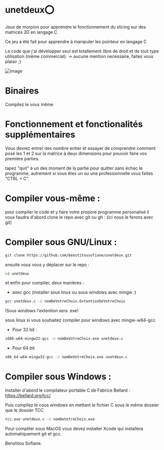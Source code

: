 # unetdeux⭕
Jeux de morpion pour apprendre le fonctionnement du slicing sur des matrices 2D en langage C

Ce jeu a été fait pour apprendre à manipuler les pointeur en langage C

Le code que j'ai dévélopper seul est totallement libre de droit et de tout type utilisation (même commercial).
-> aucune mention necessaire, faites vous plaisir ;)

![image](https://github.com/benstitousofiane/unetdeux/assets/129552238/d25954a3-ebc4-49ce-ac78-467fc31a27e1)

# Binaires

Compilez le vous même

# Fonctionnement et fonctionalités supplémentaires

Vous devrez entrer des nombre entier et essayer de comprendre comment posé les 1 et 2 sur la matrice à deux dimensions pour pouvoir faire vos première parties.

tapez "quit" à un des moment de la partie pour quitter sans échec le programme, autrement si vous êtes un ou une professionnelle vous faites "CTRL + C".

# Compiler vous-même :
pour compiler le code et y faire votre propore programme personalisé il vous faudra d'abord clone le repo avec git ou gh :
(ici nous le ferons avec git)

# Compiler sous GNU/Linux :

```sh
git clone https://github.com/benstitousofiane/unetdeux.git
```
ensuite vous vous y déplacer sur le repo :

```sh
cd unetdeux
```

et enfin pour complier, deux manières :
- avec gcc (installer sous linux ou sous windows avec mingw :)

```sh
gcc unetdeux.c -o nomDeVotreChoix.ExtentionDeVotreChoix
```
!Sous windows l'extention sera .exe!

sous linux si vous souhaitez compiler pour windows avec mingw-w64-gcc

- Pour 32 bit :
```sh
i686-w64-mingw32-gcc -o nomDeVotreChoix.exe unetdeux.c
```
- Pour 64 bit
```sh
x86_64-w64-mingw32-gcc -o nomDeVotreChoix.exe unetdeux.c
```

# Compiler sous Windows :

Installer d'abord le compilateur portable C de Fabrice Bellard : https://bellard.org/tcc/

Puis compilez le cous windows en mettant le fichier C sous le même dossier que le dossier TCC

```sh
tcc.exe unetdeux.c -o nomDeVotreChoix.exe
```

Pour compliler sous MacOS vous devez installer Xcode qui installera automatiquement git et gcc.

Benstitou Sofiane.
